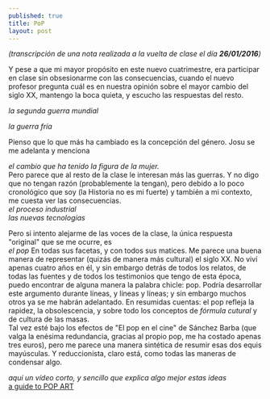 ```yaml
---
published: true
title: PʘP
layout: post
---
```

_(transcripción de una nota realizada a la vuelta de clase el día **26/01/2016**)_  

Y pese a que mi mayor propósito en este nuevo cuatrimestre, era participar en clase sin obsesionarme con las consecuencias, cuando el nuevo profesor pregunta cuál es en nuestra opinión sobre el mayor cambio del siglo XX, mantengo la boca quieta, y escucho las respuestas del resto.  

*la segunda guerra mundial*  

*la guerra fría*  

Pienso que lo que más ha cambiado es la concepción del género. Josu se me adelanta y menciona  
 
*el cambio que ha tenido la figura de la mujer.*  
Pero parece que al resto de la clase le interesan más las guerras. Y no digo que no tengan razón (probablemente la tengan), pero debido a lo poco cronológico que soy (la Historia no es mi fuerte) y también a mi contexto, me cuesta ver las consecuencias.  
*el proceso industrial*  
*las nuevas tecnologías*  

Pero si intento alejarme de las voces de la clase, la única respuesta "original" que se me ocurre, es  
_*el pop*_
En todas sus facetas, y con todos sus matices.  Me parece una buena manera de representar (quizás de manera más cultural) el siglo XX. No viví apenas cuatro años en él, y sin embargo detrás de todos los relatos, de todas las fuentes y de todos los testimonios que tengo de esta época, puedo encontrar de alguna manera la palabra chicle: pop. Podría desarrollar este argumento durante líneas, y líneas y líneas; y sin embargo muchos otros ya se me habrán adelantado. En resumidas cuentas: el pop refleja la rapidez, la obsolescencia, y sobre todo los conceptos de *fórmula cutural* y de cultura de las masas.  
Tal vez esté bajo los efectos de "El pop en el cine" de Sánchez Barba (que valga la enésima redundancia, gracias al propio pop, me ha costado apenas tres euros), pero me parece una manera sintética de resumir esas dos equis mayúsculas. Y reduccionista, claro está, como todas las maneras de condensar algo.  
  
*aquí un vídeo corto, y sencillo que explica algo mejor estas ideas*   
[a guide to POP ART](https://www.youtube.com/watch?v=LsY4ihZCJL8)
